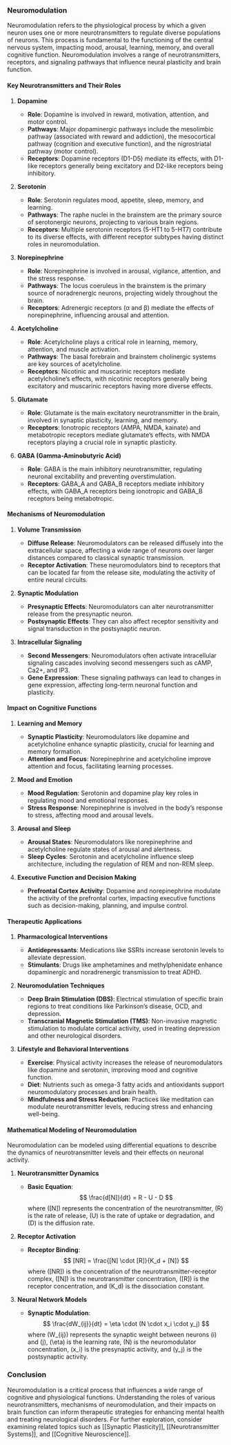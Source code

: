 ### Neuromodulation

Neuromodulation refers to the physiological process by which a given neuron uses one or more neurotransmitters to regulate diverse populations of neurons. This process is fundamental to the functioning of the central nervous system, impacting mood, arousal, learning, memory, and overall cognitive function. Neuromodulation involves a range of neurotransmitters, receptors, and signaling pathways that influence neural plasticity and brain function.

#### Key Neurotransmitters and Their Roles

1. **Dopamine**
   - **Role**: Dopamine is involved in reward, motivation, attention, and motor control.
   - **Pathways**: Major dopaminergic pathways include the mesolimbic pathway (associated with reward and addiction), the mesocortical pathway (cognition and executive function), and the nigrostriatal pathway (motor control).
   - **Receptors**: Dopamine receptors (D1-D5) mediate its effects, with D1-like receptors generally being excitatory and D2-like receptors being inhibitory.

2. **Serotonin**
   - **Role**: Serotonin regulates mood, appetite, sleep, memory, and learning.
   - **Pathways**: The raphe nuclei in the brainstem are the primary source of serotonergic neurons, projecting to various brain regions.
   - **Receptors**: Multiple serotonin receptors (5-HT1 to 5-HT7) contribute to its diverse effects, with different receptor subtypes having distinct roles in neuromodulation.

3. **Norepinephrine**
   - **Role**: Norepinephrine is involved in arousal, vigilance, attention, and the stress response.
   - **Pathways**: The locus coeruleus in the brainstem is the primary source of noradrenergic neurons, projecting widely throughout the brain.
   - **Receptors**: Adrenergic receptors (α and β) mediate the effects of norepinephrine, influencing arousal and attention.

4. **Acetylcholine**
   - **Role**: Acetylcholine plays a critical role in learning, memory, attention, and muscle activation.
   - **Pathways**: The basal forebrain and brainstem cholinergic systems are key sources of acetylcholine.
   - **Receptors**: Nicotinic and muscarinic receptors mediate acetylcholine’s effects, with nicotinic receptors generally being excitatory and muscarinic receptors having more diverse effects.

5. **Glutamate**
   - **Role**: Glutamate is the main excitatory neurotransmitter in the brain, involved in synaptic plasticity, learning, and memory.
   - **Receptors**: Ionotropic receptors (AMPA, NMDA, kainate) and metabotropic receptors mediate glutamate’s effects, with NMDA receptors playing a crucial role in synaptic plasticity.

6. **GABA (Gamma-Aminobutyric Acid)**
   - **Role**: GABA is the main inhibitory neurotransmitter, regulating neuronal excitability and preventing overstimulation.
   - **Receptors**: GABA_A and GABA_B receptors mediate inhibitory effects, with GABA_A receptors being ionotropic and GABA_B receptors being metabotropic.

#### Mechanisms of Neuromodulation

1. **Volume Transmission**
   - **Diffuse Release**: Neuromodulators can be released diffusely into the extracellular space, affecting a wide range of neurons over larger distances compared to classical synaptic transmission.
   - **Receptor Activation**: These neuromodulators bind to receptors that can be located far from the release site, modulating the activity of entire neural circuits.

2. **Synaptic Modulation**
   - **Presynaptic Effects**: Neuromodulators can alter neurotransmitter release from the presynaptic neuron.
   - **Postsynaptic Effects**: They can also affect receptor sensitivity and signal transduction in the postsynaptic neuron.

3. **Intracellular Signaling**
   - **Second Messengers**: Neuromodulators often activate intracellular signaling cascades involving second messengers such as cAMP, Ca2+, and IP3.
   - **Gene Expression**: These signaling pathways can lead to changes in gene expression, affecting long-term neuronal function and plasticity.

#### Impact on Cognitive Functions

1. **Learning and Memory**
   - **Synaptic Plasticity**: Neuromodulators like dopamine and acetylcholine enhance synaptic plasticity, crucial for learning and memory formation.
   - **Attention and Focus**: Norepinephrine and acetylcholine improve attention and focus, facilitating learning processes.

2. **Mood and Emotion**
   - **Mood Regulation**: Serotonin and dopamine play key roles in regulating mood and emotional responses.
   - **Stress Response**: Norepinephrine is involved in the body’s response to stress, affecting mood and arousal levels.

3. **Arousal and Sleep**
   - **Arousal States**: Neuromodulators like norepinephrine and acetylcholine regulate states of arousal and alertness.
   - **Sleep Cycles**: Serotonin and acetylcholine influence sleep architecture, including the regulation of REM and non-REM sleep.

4. **Executive Function and Decision Making**
   - **Prefrontal Cortex Activity**: Dopamine and norepinephrine modulate the activity of the prefrontal cortex, impacting executive functions such as decision-making, planning, and impulse control.

#### Therapeutic Applications

1. **Pharmacological Interventions**
   - **Antidepressants**: Medications like SSRIs increase serotonin levels to alleviate depression.
   - **Stimulants**: Drugs like amphetamines and methylphenidate enhance dopaminergic and noradrenergic transmission to treat ADHD.

2. **Neuromodulation Techniques**
   - **Deep Brain Stimulation (DBS)**: Electrical stimulation of specific brain regions to treat conditions like Parkinson’s disease, OCD, and depression.
   - **Transcranial Magnetic Stimulation (TMS)**: Non-invasive magnetic stimulation to modulate cortical activity, used in treating depression and other neurological disorders.

3. **Lifestyle and Behavioral Interventions**
   - **Exercise**: Physical activity increases the release of neuromodulators like dopamine and serotonin, improving mood and cognitive function.
   - **Diet**: Nutrients such as omega-3 fatty acids and antioxidants support neuromodulatory processes and brain health.
   - **Mindfulness and Stress Reduction**: Practices like meditation can modulate neurotransmitter levels, reducing stress and enhancing well-being.

#### Mathematical Modeling of Neuromodulation

Neuromodulation can be modeled using differential equations to describe the dynamics of neurotransmitter levels and their effects on neuronal activity.

1. **Neurotransmitter Dynamics**
   - **Basic Equation**:
   $$
   \frac{d[N]}{dt} = R - U - D
   $$
   where \([N]\) represents the concentration of the neurotransmitter, \(R\) is the rate of release, \(U\) is the rate of uptake or degradation, and \(D\) is the diffusion rate.

2. **Receptor Activation**
   - **Receptor Binding**:
   $$
   [NR] = \frac{[N] \cdot [R]}{K_d + [N]}
   $$
   where \([NR]\) is the concentration of the neurotransmitter-receptor complex, \([N]\) is the neurotransmitter concentration, \([R]\) is the receptor concentration, and \(K_d\) is the dissociation constant.

3. **Neural Network Models**
   - **Synaptic Modulation**:
   $$
   \frac{dW_{ij}}{dt} = \eta \cdot (N \cdot x_i \cdot y_j)
   $$
   where \(W_{ij}\) represents the synaptic weight between neurons \(i\) and \(j\), \(\eta\) is the learning rate, \(N\) is the neuromodulator concentration, \(x_i\) is the presynaptic activity, and \(y_j\) is the postsynaptic activity.

### Conclusion

Neuromodulation is a critical process that influences a wide range of cognitive and physiological functions. Understanding the roles of various neurotransmitters, mechanisms of neuromodulation, and their impacts on brain function can inform therapeutic strategies for enhancing mental health and treating neurological disorders. For further exploration, consider examining related topics such as [[Synaptic Plasticity]], [[Neurotransmitter Systems]], and [[Cognitive Neuroscience]].